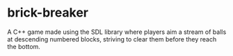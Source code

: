 # brick-breaker
A C++ game made using the SDL library where players aim a stream of balls at descending numbered blocks, striving to clear them before they reach the bottom.
